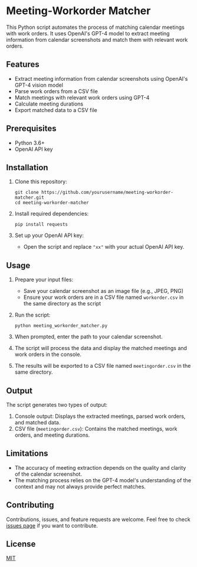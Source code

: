 # Meeting-Workorder Matcher

This Python script automates the process of matching calendar meetings with work orders. It uses OpenAI's GPT-4 model to extract meeting information from calendar screenshots and match them with relevant work orders.

## Features

- Extract meeting information from calendar screenshots using OpenAI's GPT-4 vision model
- Parse work orders from a CSV file
- Match meetings with relevant work orders using GPT-4
- Calculate meeting durations
- Export matched data to a CSV file

## Prerequisites

- Python 3.6+
- OpenAI API key

## Installation

1. Clone this repository:
   ```
   git clone https://github.com/yourusername/meeting-workorder-matcher.git
   cd meeting-workorder-matcher
   ```

2. Install required dependencies:
   ```
   pip install requests
   ```

3. Set up your OpenAI API key:
   - Open the script and replace `"xx"` with your actual OpenAI API key.

## Usage

1. Prepare your input files:
   - Save your calendar screenshot as an image file (e.g., JPEG, PNG)
   - Ensure your work orders are in a CSV file named `workorder.csv` in the same directory as the script

2. Run the script:
   ```
   python meeting_workorder_matcher.py
   ```

3. When prompted, enter the path to your calendar screenshot.

4. The script will process the data and display the matched meetings and work orders in the console.

5. The results will be exported to a CSV file named `meetingorder.csv` in the same directory.

## Output

The script generates two types of output:

1. Console output: Displays the extracted meetings, parsed work orders, and matched data.
2. CSV file (`meetingorder.csv`): Contains the matched meetings, work orders, and meeting durations.

## Limitations

- The accuracy of meeting extraction depends on the quality and clarity of the calendar screenshot.
- The matching process relies on the GPT-4 model's understanding of the context and may not always provide perfect matches.

## Contributing

Contributions, issues, and feature requests are welcome. Feel free to check [issues page](https://github.com/yourusername/meeting-workorder-matcher/issues) if you want to contribute.

## License

[MIT](https://choosealicense.com/licenses/mit/)
